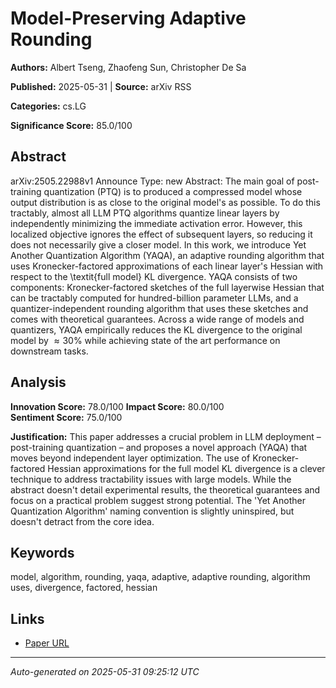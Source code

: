 # Model-Preserving Adaptive Rounding

**Authors:** Albert Tseng, Zhaofeng Sun, Christopher De Sa

**Published:** 2025-05-31 | **Source:** arXiv RSS

**Categories:** cs.LG

**Significance Score:** 85.0/100

## Abstract

arXiv:2505.22988v1 Announce Type: new 
Abstract: The main goal of post-training quantization (PTQ) is to produced a compressed model whose output distribution is as close to the original model's as possible. To do this tractably, almost all LLM PTQ algorithms quantize linear layers by independently minimizing the immediate activation error. However, this localized objective ignores the effect of subsequent layers, so reducing it does not necessarily give a closer model. In this work, we introduce Yet Another Quantization Algorithm (YAQA), an adaptive rounding algorithm that uses Kronecker-factored approximations of each linear layer's Hessian with respect to the \textit{full model} KL divergence. YAQA consists of two components: Kronecker-factored sketches of the full layerwise Hessian that can be tractably computed for hundred-billion parameter LLMs, and a quantizer-independent rounding algorithm that uses these sketches and comes with theoretical guarantees. Across a wide range of models and quantizers, YAQA empirically reduces the KL divergence to the original model by $\approx 30\%$ while achieving state of the art performance on downstream tasks.

## Analysis

**Innovation Score:** 78.0/100
**Impact Score:** 80.0/100  
**Sentiment Score:** 75.0/100

**Justification:** This paper addresses a crucial problem in LLM deployment – post-training quantization – and proposes a novel approach (YAQA) that moves beyond independent layer optimization. The use of Kronecker-factored Hessian approximations for the full model KL divergence is a clever technique to address tractability issues with large models. While the abstract doesn't detail experimental results, the theoretical guarantees and focus on a practical problem suggest strong potential. The 'Yet Another Quantization Algorithm' naming convention is slightly uninspired, but doesn't detract from the core idea.

## Keywords

model, algorithm, rounding, yaqa, adaptive, adaptive rounding, algorithm uses, divergence, factored, hessian

## Links

- [Paper URL](https://arxiv.org/abs/2505.22988)

---
*Auto-generated on 2025-05-31 09:25:12 UTC*

